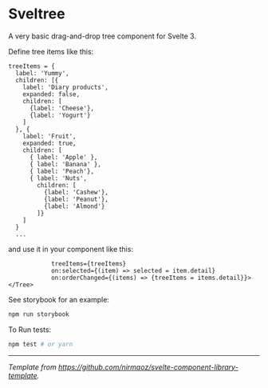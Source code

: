 # Sveltree
A very basic drag-and-drop tree component for Svelte 3. 

Define tree items like this:

```
treeItems = {
  label: 'Yummy',
  children: [{
    label: 'Diary products',
    expanded: false,
    children: [
      {label: 'Cheese'}, 
      {label: 'Yogurt'}
    ]
  }, {
    label: 'Fruit',
    expanded: true,
    children: [
      { label: 'Apple' }, 
      { label: 'Banana' }, 
      { label: 'Peach'},
      { label: 'Nuts', 
        children: [
          {label: 'Cashew'},
          {label: 'Peanut'},
          {label: 'Almond'}
        ]}
    ]
  }
  ...
  ```
and use it in your component like this: 
```<Tree 
            treeItems={treeItems}
            on:selected={(item) => selected = item.detail}
            on:orderChanged={(items) => {treeItems = items.detail}}></Tree>
``` 
See storybook for an example:

```bash
npm run storybook
```

To Run tests:
```bash
npm test # or yarn
```
---

*Template from https://github.com/nirmaoz/svelte-component-library-template.*
